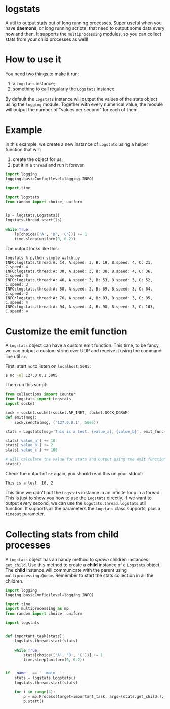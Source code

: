 # logstats

A util to output stats out of long running processes. Super useful when you have **daemons**, or long running scripts, that need to output some data every now and then.
It supports the `multiprocessing` modules, so you can collect stats from your child processes as well!


# How to use it

You need two things to make it run:
 1. a `Logstats` instance;
 2. something to call regularly the `Logstats` instance.

By default the `Logstats` instance will output the values of the stats object using the `logging` module. Together with every numerical value, the module will output the number of "values per second" for each of them.


# Example
In this example, we create a new instance of `Logstats` using a helper function that will:
 1. create the object for us;
 2. put it in a `thread` and run it forever

```python
import logging
logging.basicConfig(level=logging.INFO)

import time

import logstats
from random import choice, uniform


ls = logstats.Logstats()
logstats.thread.start(ls)

while True:
    ls[choice(['A', 'B', 'C'])] += 1
    time.sleep(uniform(0, 0.2))

```


The output looks like this:

```
logstats % python simple_watch.py
INFO:logstats.thread:A: 14, A.speed: 3, B: 19, B.speed: 4, C: 21, C.speed: 4
INFO:logstats.thread:A: 30, A.speed: 3, B: 38, B.speed: 4, C: 36, C.speed: 3
INFO:logstats.thread:A: 46, A.speed: 3, B: 53, B.speed: 3, C: 52, C.speed: 3
INFO:logstats.thread:A: 58, A.speed: 2, B: 69, B.speed: 3, C: 64, C.speed: 2
INFO:logstats.thread:A: 76, A.speed: 4, B: 83, B.speed: 3, C: 85, C.speed: 4
INFO:logstats.thread:A: 94, A.speed: 4, B: 98, B.speed: 3, C: 103, C.speed: 4
```

# Customize the emit function
A `Logstats` object can have a custom emit function. This time, to be fancy, we can output a custom string over UDP and receive it using the command line util `nc`.

First, start `nc` to listen on `localhost:5005`:
```bash
$ nc -ul 127.0.0.1 5005
```

Then run this script:

```python
from collections import Counter
from logstats import Logstats
import socket

sock = socket.socket(socket.AF_INET, socket.SOCK_DGRAM)
def emit(msg):
    sock.sendto(msg, ('127.0.0.1', 5005))

stats = Logstats(msg='This is a test. {value_a}, {value_b}', emit_func=emit)

stats['value_a'] += 10
stats['value_b'] += 2
stats['value_c'] += 100

# will calculate the value for stats and output using the emit function
stats()
```

Check the output of `nc` again, you should read this on your stdout:
```
This is a test. 10, 2
```

This time we didn't put the `Logstats` instance in an infinite loop in a thread. This is just to show you how to use the `Logstats` directly. If we want to output every second, we can use the `logstats.thread.logstats` util function. It supports all the parameters the `Logstats` class supports, plus a `timeout` parameter.


# Collecting stats from child processes
A `Logstats` object has an handy method to *spawn* children instances: `get_child`.
Use this method to create a **child** instance of a `Logstats` object. The **child** instance will communicate with the parent using `multiprocessing.Queue`.
Remember to start the stats collection in all the children.


```python
import logging
logging.basicConfig(level=logging.INFO)

import time
import multiprocessing as mp
from random import choice, uniform

import logstats


def important_task(stats):
    logstats.thread.start(stats)

    while True:
        stats[choice(['A', 'B', 'C'])] += 1
        time.sleep(uniform(0, 0.2))


if __name__ == '__main__':
    stats = logstats.Logstats()
    logstats.thread.start(stats)

    for i in range(4):
        p = mp.Process(target=important_task, args=(stats.get_child(), ))
        p.start()
```
